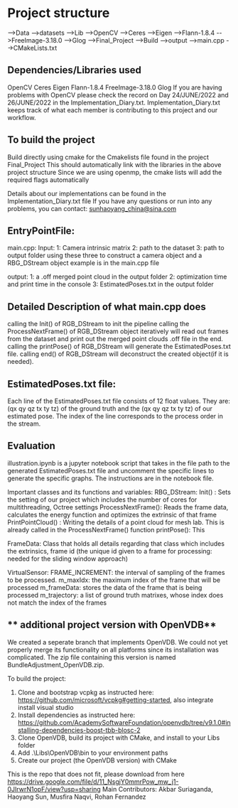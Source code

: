 # **Project structure**

-->Data
	-->datasets
-->Lib
	-->OpenCV
-->Ceres
	-->Eigen
-->Flann-1.8.4
-->FreeImage-3.18.0
-->Glog
 -->Final_Project
	-->Build
		-->output
	-->main.cpp
	-->CMakeLists.txt


## **Dependencies/Libraries used**
OpenCV
Ceres
Eigen
Flann-1.8.4
FreeImage-3.18.0
Glog
If you are having problems with OpenCV please check the record on Day 24/JUNE/2022 and 26/JUNE/2022 in the Implementation_Diary.txt.
Implementation_Diary.txt keeps track of what each member is contributing to this project and our workflow.

## **To build the project**
Build directly using cmake for the Cmakelists file found in the project Final_Project
This should automatically link with the libraries in the above project structure
Since we are using openmp, the cmake lists will add the required flags automatically

Details about our implementations can be found in the Implementation_Diary.txt file
If you have any questions or run into any problems, you can contact: sunhaoyang_china@sina.com

## **EntryPointFile:**
main.cpp:
	Input:
1: Camera intrinsic matrix 
2: path to the dataset
3: path to output folder
		using these three to construct a camera object and a RBG_DStream object
		example is in the main.cpp file

output: 
1: a .off merged point cloud in the output folder
2: optimization time and print time in the console
3: EstimatedPoses.txt in the output folder

## **Detailed Description of what main.cpp does**
calling the Init() of RGB_DStream to init the pipeline
calling the ProcessNextFrame() of RGB_DStream object iteratively will read out frames from the dataset and print out the merged point clouds .off file in the end.
calling the printPose() of RGB_DStream will generate the EstimatedPoses.txt file. 
calling end() of RGB_DStream will deconstruct the created object(if it is needed).

## **EstimatedPoses.txt file:**
Each line of the EstimatedPoses.txt file consists of 12 float values. 
They are: (qx qy qz tx ty tz) of the ground truth and the (qx qy qz tx ty tz) of our estimated pose.
The index of the line corresponds to the process order in the stream.

## **Evaluation**
illustration.ipynb is a jupyter notebook script that takes in the file path to the generated EstimatedPoses.txt file and uncomment the specific lines to generate the specific graphs. The instructions are in the notebook file.

Important classes and its functions and variables:
RBG_DStream:
Init() : Sets the setting of our project which includes the number of 
cores for multithreading, Octree settings
ProcessNextFrame(): Reads the frame data, calculates the energy 
function and optimizes the extrinsic of that frame
PrintPointCloud() : Writing the details of a point cloud for mesh lab. 
This is already called in the ProcessNextFrame() function
printPose(): This 

FrameData: Class that holds all details regarding that class which includes the extrinsics, frame id (the unique id given to a frame for processing: needed for the sliding window approach)

VirtualSensor:
	FRAME_INCREMENT: the interval of sampling of the frames to be 
processed.
	m_maxIdx: the maximum index of the frame that will be processed
	m_frameData: stores the data of the frame that is being processed
m_trajectory: a list of ground truth matrixes, whose index does not match the 
index of the frames


## ** additional project version with OpenVDB**
We created a seperate branch that implements OpenVDB. We could not yet properly merge its functionality on all platforms since its installation was complicated. The zip file containing this version is named BundleAdjustment_OpenVDB.zip.

To build the project:
1. Clone and bootstrap vcpkg as instructed here: https://github.com/microsoft/vcpkg#getting-started,
also integrate install visual studio
2. Install dependencies as instructed here:
https://github.com/AcademySoftwareFoundation/openvdb/tree/v9.1.0#installing-dependencies-boost-tbb-blosc-2 
3. Clone OpenVDB, build its project with CMake, and install to your Libs folder
4. Add .\Libs\OpenVDB\bin to your environment paths
5. Create our project (the OpenVDB version) with CMake

This is the repo that does not fit, please download from here
https://drive.google.com/file/d/11_NsgjY0mmrPow_mw_j1-0JIrwrN1opF/view?usp=sharing
Main Contributors: Akbar Suriaganda, Haoyang Sun, Musfira Naqvi, Rohan Fernandez
